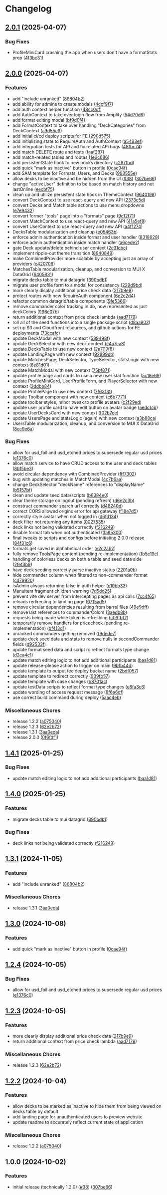 # Changelog

## [2.0.1](https://github.com/odevine/edh-tracker/compare/edh-tracker-v2.0.0...edh-tracker-v2.0.1) (2025-04-07)


### Bug Fixes

* ProfileMiniCard crashing the app when users don't have a formatStats prop ([4f3bc31](https://github.com/odevine/edh-tracker/commit/4f3bc31e81d2eed4e5309a7eb201ec7dbf49ebb6))

## [2.0.0](https://github.com/odevine/edh-tracker/compare/edh-tracker-v1.4.1...edh-tracker-v2.0.0) (2025-04-07)


### Features

* add "include unranked" ([86804b2](https://github.com/odevine/edh-tracker/commit/86804b27bf267406a5ed9291179ab03bd5e623b3))
* add ability for admins to create modals ([4ccf9f7](https://github.com/odevine/edh-tracker/commit/4ccf9f701f657aac4c62e601352820b4c2fb8b54))
* add auth context helper function ([48cc0df](https://github.com/odevine/edh-tracker/commit/48cc0df71c1f041c53b6ad27f43e2bffd8114aaa))
* add AuthContext to take over login flow from Amplify ([54d70d6](https://github.com/odevine/edh-tracker/commit/54d70d622987ef66ebc8b669b684589954987d91))
* add format editing modal ([bf9d0f4](https://github.com/odevine/edh-tracker/commit/bf9d0f45e6fc80466e04f16bb08426d72a8e99a0))
* add FormatContext to take over handling "DeckCategories" from DeckContext ([a9d55e9](https://github.com/odevine/edh-tracker/commit/a9d55e93835041960d8a11c10889d505d5b127e4))
* add initial ci/cd deploy scripts for FE ([290d575](https://github.com/odevine/edh-tracker/commit/290d5755c38712c86fc78b0b9f51e05336a5501b))
* add initializing state to RequireAuth and AuthContext ([a5493ef](https://github.com/odevine/edh-tracker/commit/a5493ef133ac706da36fcfb0a584d6026590593c))
* add integration tests for API and fix related APi bugs ([48fbc74](https://github.com/odevine/edh-tracker/commit/48fbc747aa77a952ea6b742bd48152cf810f0e09))
* add match DELETE route and tests ([faaf287](https://github.com/odevine/edh-tracker/commit/faaf287fd8caa3832f0d8ef5d7a1356268c83fce))
* add match-related tables and routes ([1e6c686](https://github.com/odevine/edh-tracker/commit/1e6c6865bb2c26091e1cfbe86ee197b353a536d3))
* add persistentState hook to new hooks directory ([c297fbd](https://github.com/odevine/edh-tracker/commit/c297fbdbff5bd61d4290c7906c220c2e94cc5da3))
* add quick "mark as inactive" button in profile ([0cae94f](https://github.com/odevine/edh-tracker/commit/0cae94f2c6992b8c887688d8f9cb71125ec0ef8a))
* add SAM template for Formats, Users, and Decks ([993555e](https://github.com/odevine/edh-tracker/commit/993555e8bab648f7e852654d001b3f9c9b9f47fc))
* allow decks to be inactive and be hidden from the UI ([#38](https://github.com/odevine/edh-tracker/issues/38)) ([307be66](https://github.com/odevine/edh-tracker/commit/307be661c406b788c229146105aa75a944aa1b2d))
* change "activeUser" definition to be based on match history and not lastOnline ([eecbf75](https://github.com/odevine/edh-tracker/commit/eecbf75dc9c34ea0a887d05761fcce16c93a176c))
* clean up and utilize persistent state hook in ThemeContext ([9640198](https://github.com/odevine/edh-tracker/commit/96401981df9d82067ecf77c05c77bd4dea3fd63a))
* convert DeckContext to use react-query and new API ([2373c5d](https://github.com/odevine/edh-tracker/commit/2373c5de9d970b268b8d212c7e701c53236f54fb))
* convert Decks and Match table actions to use menu dropdowns ([e7e9432](https://github.com/odevine/edh-tracker/commit/e7e94323ddfe79e3223cd03f737f8d86f3122cca))
* convert former "tools" page into a "formats" page ([9c12f71](https://github.com/odevine/edh-tracker/commit/9c12f71303edbeac5bf2a715f4982b7e16d2348b))
* convert MatchContext to use react-query and new API ([41a5ef8](https://github.com/odevine/edh-tracker/commit/41a5ef8f91876a78433ca7e70e57a27076624294))
* convert UserContext to use react-query and new API ([a4f1274](https://github.com/odevine/edh-tracker/commit/a4f1274f4f1cbc9dfb8b399379999c9914d4cc68))
* DecksTable modularization and cleanup ([e05463b](https://github.com/odevine/edh-tracker/commit/e05463bd1114524cba61676695f0611aadc20e17))
* enforce admin authentication inside format and user handler ([8318928](https://github.com/odevine/edh-tracker/commit/8318928832bd590904d955447d032eaaf2df969c))
* enforce admin authentication inside match handler ([a6cede2](https://github.com/odevine/edh-tracker/commit/a6cede2630f234292d7ef7069c323ae28d0344af))
* gate Deck update/delete behind user context ([2c31cbc](https://github.com/odevine/edh-tracker/commit/2c31cbcf3dd64b08d9a88ed30fcf2f9f6dd121d9))
* implement ripple-out theme transition ([8940849](https://github.com/odevine/edh-tracker/commit/8940849b6e6233666a95802c706a7165cb8817eb))
* make CombinedProvider more scalable by accepting just an array of providers ([c420706](https://github.com/odevine/edh-tracker/commit/c420706a32174740dcd8cdf40b0f7f457be432d6))
* MatchesTable modularization, cleanup, and conversion to MUI X DataGrid ([6405831](https://github.com/odevine/edh-tracker/commit/64058317b22e497887bcb54d44203587fd6c4b76))
* migrate decks table to mui datagrid ([390bdb1](https://github.com/odevine/edh-tracker/commit/390bdb1de4a45565d7833ed2544608c6f15b5c6c))
* migrate user profile form to a modal for consistency ([229d9bd](https://github.com/odevine/edh-tracker/commit/229d9bdf62e281dded8ccfa8a3b7cb49bbc3093f))
* more clearly display additional price check data ([217b9e9](https://github.com/odevine/edh-tracker/commit/217b9e9ca6799c626b386a4793b299bbffd10708))
* protect routes with new RequireAuth component ([6e2c2d4](https://github.com/odevine/edh-tracker/commit/6e2c2d4421eaca1ce8e5069b5976364b8a6f66a7))
* refactor common datagrid/table components ([9fe5366](https://github.com/odevine/edh-tracker/commit/9fe5366cc57813dbee10c18cc07de753af19c9d0))
* remove commander color tracking in db, now represented as just deckColors ([996e07b](https://github.com/odevine/edh-tracker/commit/996e07b235644b14feadd2c4e462c24ac58b1fff))
* return additional context from price check lambda ([aad7179](https://github.com/odevine/edh-tracker/commit/aad717975494a2ab92a5efb1f18ca1a86e8c6f41))
* roll all of the seed functions into a single package script ([d8aa903](https://github.com/odevine/edh-tracker/commit/d8aa903e34d850d7ffe4ca8cea8dfd372ce21ee3))
* set up S3 and Cloudfront resources, and github actions for FE deployments ([73ccafc](https://github.com/odevine/edh-tracker/commit/73ccafcf1941a1713e70ce47190a181fdbf3b536))
* update DeckModal with new context ([539498f](https://github.com/odevine/edh-tracker/commit/539498f464ba6ab94f5835f804dbc6d1b25b9a42))
* update DeckSelector with new deck context ([c4a7ca8](https://github.com/odevine/edh-tracker/commit/c4a7ca8b848658133f27d4f4dbb7a7da25134bd4))
* update DecksTable to use new context ([2a709f8](https://github.com/odevine/edh-tracker/commit/2a709f8339460b7cffe5112c3e9458915ba3d509))
* update LandingPage with new context ([92899db](https://github.com/odevine/edh-tracker/commit/92899db37125d04bb64a4b3d00a00adf556590e0))
* update MatchesPage, DeckSelector, TypeSelector, statsLogic with new context ([8e81d01](https://github.com/odevine/edh-tracker/commit/8e81d01223d1bffff50ba17a9dd75a270b211613))
* update MatchModal with new context ([75bf871](https://github.com/odevine/edh-tracker/commit/75bf871c9adc3e890fd588b99ce5d53e9d43b90a))
* update profile page and cards to use a new user stat function ([5c18e69](https://github.com/odevine/edh-tracker/commit/5c18e690ef07932908d2f1374e3401af3049b080))
* update ProfileMiniCard, UserProfileForm, and PlayerSelector with new context ([2ddbb84](https://github.com/odevine/edh-tracker/commit/2ddbb84ee757c5f66920dd0c1d5f6d272095858d))
* update ProfilePage to use new context ([7f6313f](https://github.com/odevine/edh-tracker/commit/7f6313f39341b6b4677ae9ba97464b81813d2604))
* update Toolbar component with new context ([c6b7771](https://github.com/odevine/edh-tracker/commit/c6b77717caea45ef054b778a2b091e83bac655a6))
* update toolbar styles, minor tweak to profile avatars ([c2f29ed](https://github.com/odevine/edh-tracker/commit/c2f29edf8ddb57772703db5f781697700d0eb3d4))
* update user profile card to have edit button on avatar badge ([aedc1c6](https://github.com/odevine/edh-tracker/commit/aedc1c65979ded9020ae6257eaebc63c9d10fe79))
* update UserDecksCard with new context ([f02b7ee](https://github.com/odevine/edh-tracker/commit/f02b7ee8d8432d3ffefbf639a634f900e920f654))
* update UsersPage and statsLogic (again) with new context ([a3b88ca](https://github.com/odevine/edh-tracker/commit/a3b88ca89713e8d8079bd7ad9a36934e27ff29bb))
* UsersTable modularization, cleanup, and conversion to MUI X DataGrid ([8cc9e6a](https://github.com/odevine/edh-tracker/commit/8cc9e6a85dd5e568d9b9a9b78505f02f9a3e8e28))


### Bug Fixes

* allow for usd_foil and usd_etched prices to supersede regular usd prices ([e1376c0](https://github.com/odevine/edh-tracker/commit/e1376c086a92d42270bfd44a0e72b2a5a7896fa0))
* allow match service to have CRUD access to the user and deck tables ([8b15be3](https://github.com/odevine/edh-tracker/commit/8b15be37d25dfcadaf24e68a145b3e981a32ab5f))
* avoid circular dependency with CombinedProvider ([fff7302](https://github.com/odevine/edh-tracker/commit/fff7302af19ab5df699e2e2f0e387251af7568dc))
* bug with updating matches in MatchModal ([4c7b6aa](https://github.com/odevine/edh-tracker/commit/4c7b6aa75bda7cc8e6683ad7cedcbb915a00b016))
* change DeckSelector "deckName" references to "displayName" ([b5157bf](https://github.com/odevine/edh-tracker/commit/b5157bfa51d80cdf1d30e97062755d7f2fe90bee))
* clean and update seed data/scripts ([b6384e0](https://github.com/odevine/edh-tracker/commit/b6384e00e7b52422cf5305c6c702a6186fc812e3))
* clear theme storage on logout (pending refresh) ([d6e2c3b](https://github.com/odevine/edh-tracker/commit/d6e2c3b5d964fed604e155d23c904bf0d133c196))
* construct commander search url correctly ([d48240d](https://github.com/odevine/edh-tracker/commit/d48240d5ab26bcf8164eb7d03013af72125c1d40))
* correct CORS allowed origins error for api gateway ([f18e7d5](https://github.com/odevine/edh-tracker/commit/f18e7d5f3ea4a978431ad226f0e378c98f58c677))
* correctly style avatar when not logged in ([d6fd134](https://github.com/odevine/edh-tracker/commit/d6fd134615b945ccaf183d8fe111cf82f4735ec5))
* deck filter not returning any items ([0027535](https://github.com/odevine/edh-tracker/commit/00275357eebba838225a4cf9c61bc928fc3d40aa))
* deck links not being validated correctly ([f216249](https://github.com/odevine/edh-tracker/commit/f216249ac61ebd5f5f858c268048671763558408))
* disable format tab when not authenticated ([3a85300](https://github.com/odevine/edh-tracker/commit/3a8530085bd22fb2ca5128d85d24f638023aa9ae))
* final tweaks to scripts and configs before initiating 2.0.0 release ([84f31c6](https://github.com/odevine/edh-tracker/commit/84f31c667f9ffa258fe7c850f8c1c1364d7c1e2d))
* formats get saved in alphabetical order ([e2c2a62](https://github.com/odevine/edh-tracker/commit/e2c2a62a399ef4e11f9f6150f6366a198e42beb6))
* fully remove ToolsPage content (pending re-implementation) ([fb5c19c](https://github.com/odevine/edh-tracker/commit/fb5c19c604e03acc977031ff1509022bb735958f))
* handling of colorless decks on both a table and seed data side ([2fef3b9](https://github.com/odevine/edh-tracker/commit/2fef3b99961a6643676f17828148b55c67e2d16e))
* have deck seeding correctly parse inactive status ([2201a0b](https://github.com/odevine/edh-tracker/commit/2201a0b36a7dfc733149c990666e24c561ddcc89))
* hide commander column when filtered to non-commander format ([cd79920](https://github.com/odevine/edh-tracker/commit/cd79920ff9d878e0b11e6fd5a84d5af0d56fb6f2))
* isAdmin always returning false in auth helper ([c10bb33](https://github.com/odevine/edh-tracker/commit/c10bb33639d6eaa921b5647bba27702d288a10ec))
* MenuItem fragment children warning ([7d5dd25](https://github.com/odevine/edh-tracker/commit/7d5dd2548e4d629a9e6ce26737400a300bc1f9af))
* prevent vite dev server from intercepting pages as api calls ([7cc4f65](https://github.com/odevine/edh-tracker/commit/7cc4f65a01b26b0ffd4817bbb65f84914a3675ca))
* reloads redirecting to landing page ([0715ad5](https://github.com/odevine/edh-tracker/commit/0715ad565e8914bd7d0bfaa3e640edbcd4aa67ef))
* remove circular dependencies resulting from barrel files ([49e9dff](https://github.com/odevine/edh-tracker/commit/49e9dff9fa7e24ea70260e79b8a04df6fa78a3ac))
* remove last references to commanderColors ([3aedb8b](https://github.com/odevine/edh-tracker/commit/3aedb8b441979e592e3617a4988fceb82cc7fd7c))
* requests being made while token is refreshing ([c09fb12](https://github.com/odevine/edh-tracker/commit/c09fb12fc875542abadf87443463986e72936873))
* temporarily remove handlers for pricecheck (pending re-implementation) ([bf413d1](https://github.com/odevine/edh-tracker/commit/bf413d1bc6517f21d766f2f908c6d850ddf9873e))
* unranked commanders getting removed ([f9dede7](https://github.com/odevine/edh-tracker/commit/f9dede7c3c52b14173cdecd6e7ddfe35f6eebe16))
* update deck seed data and stats to remove nulls in secondCommander fields ([d92533f](https://github.com/odevine/edh-tracker/commit/d92533fcb167ba68a2863da61e22c46e7405769e))
* update format seed data and script ro reflect formats type change ([d2ca4c1](https://github.com/odevine/edh-tracker/commit/d2ca4c1251076e192db0f324191b274d2d957b83))
* update match editing logic to not add additional participants ([baa1d81](https://github.com/odevine/edh-tracker/commit/baa1d810f8fa40be5888edfc9b4add6d5c9b2d7d))
* update release-please action to trigger on main ([9b1b44d](https://github.com/odevine/edh-tracker/commit/9b1b44d487ca5d1f9ad14c26d49ae50ac0a87573))
* update template to output fee deploy bucket name ([2bdf057](https://github.com/odevine/edh-tracker/commit/2bdf0570bccb7bfbb3cfb6e5d5ec833cc5d69ba4))
* update template to redirect correctly ([939fb57](https://github.com/odevine/edh-tracker/commit/939fb57162e8c9117892eeed71e557538e13bafe))
* update template with case changes ([b8701ac](https://github.com/odevine/edh-tracker/commit/b8701acf8f6e678b6d6afca3db8735840c1cf46d))
* update testData scripts to reflect format type changes ([e8fa3c6](https://github.com/odevine/edh-tracker/commit/e8fa3c6d3f7b3b19bbb65ce401ea6a354b261f31))
* update wording of access request message ([8f6a6df](https://github.com/odevine/edh-tracker/commit/8f6a6dfb834059e04468db5277736c32975c106f))
* use correct build command during deploy ([5aac4eb](https://github.com/odevine/edh-tracker/commit/5aac4ebe32fe17c31c7fa1ced210df7b730c9504))


### Miscellaneous Chores

* release 1.2.2 ([a075040](https://github.com/odevine/edh-tracker/commit/a075040ea7340a042926f32e8d8fb13a0eecc346))
* release 1.2.3 ([62e2b72](https://github.com/odevine/edh-tracker/commit/62e2b72159b028997996d68dd5edd26fe7eded24))
* release 1.3.1 ([3aa0eda](https://github.com/odevine/edh-tracker/commit/3aa0eda0eeb86f860a2226a89a0f1cd4aca8579b))
* release 2.0.0 ([0f6fdf1](https://github.com/odevine/edh-tracker/commit/0f6fdf1559427eb0ad4ef4a4c10d3d49ce84934e))

## [1.4.1](https://github.com/odevine/edh-tracker/compare/v1.4.0...v1.4.1) (2025-01-25)


### Bug Fixes

* update match editing logic to not add additional participants ([baa1d81](https://github.com/odevine/edh-tracker/commit/baa1d810f8fa40be5888edfc9b4add6d5c9b2d7d))

## [1.4.0](https://github.com/odevine/edh-tracker/compare/v1.3.1...v1.4.0) (2025-01-25)


### Features

* migrate decks table to mui datagrid ([390bdb1](https://github.com/odevine/edh-tracker/commit/390bdb1de4a45565d7833ed2544608c6f15b5c6c))


### Bug Fixes

* deck links not being validated correctly ([f216249](https://github.com/odevine/edh-tracker/commit/f216249ac61ebd5f5f858c268048671763558408))

## [1.3.1](https://github.com/odevine/edh-tracker/compare/v1.3.0...v1.3.1) (2024-11-05)


### Features

* add "include unranked" ([86804b2](https://github.com/odevine/edh-tracker/commit/86804b27bf267406a5ed9291179ab03bd5e623b3))


### Miscellaneous Chores

* release 1.3.1 ([3aa0eda](https://github.com/odevine/edh-tracker/commit/3aa0eda0eeb86f860a2226a89a0f1cd4aca8579b))

## [1.3.0](https://github.com/odevine/edh-tracker/compare/v1.2.4...v1.3.0) (2024-10-08)


### Features

* add quick "mark as inactive" button in profile ([0cae94f](https://github.com/odevine/edh-tracker/commit/0cae94f2c6992b8c887688d8f9cb71125ec0ef8a))

## [1.2.4](https://github.com/odevine/edh-tracker/compare/v1.2.3...v1.2.4) (2024-10-05)


### Bug Fixes

* allow for usd_foil and usd_etched prices to supersede regular usd prices ([e1376c0](https://github.com/odevine/edh-tracker/commit/e1376c086a92d42270bfd44a0e72b2a5a7896fa0))

## [1.2.3](https://github.com/odevine/edh-tracker/compare/v1.2.2...v1.2.3) (2024-10-05)


### Features

* more clearly display additional price check data ([217b9e9](https://github.com/odevine/edh-tracker/commit/217b9e9ca6799c626b386a4793b299bbffd10708))
* return additional context from price check lambda ([aad7179](https://github.com/odevine/edh-tracker/commit/aad717975494a2ab92a5efb1f18ca1a86e8c6f41))


### Miscellaneous Chores

* release 1.2.3 ([62e2b72](https://github.com/odevine/edh-tracker/commit/62e2b72159b028997996d68dd5edd26fe7eded24))

## [1.2.2](https://github.com/odevine/edh-tracker/compare/v1.0.0...v1.2.2) (2024-10-04)

### Features
  * allow decks to be marked as inactive to hide them from being viewed on decks table by default
  * add landing page for unauthenticated users to preview website
  * update readme to accurately reflect current state of application

### Miscellaneous Chores

* release 1.2.2 ([a075040](https://github.com/odevine/edh-tracker/commit/a075040ea7340a042926f32e8d8fb13a0eecc346))

## 1.0.0 (2024-10-02)


### Features

* initial release (technically 1.2.0) ([#38](https://github.com/odevine/edh-tracker/issues/38)) ([307be66](https://github.com/odevine/edh-tracker/commit/307be661c406b788c229146105aa75a944aa1b2d))
